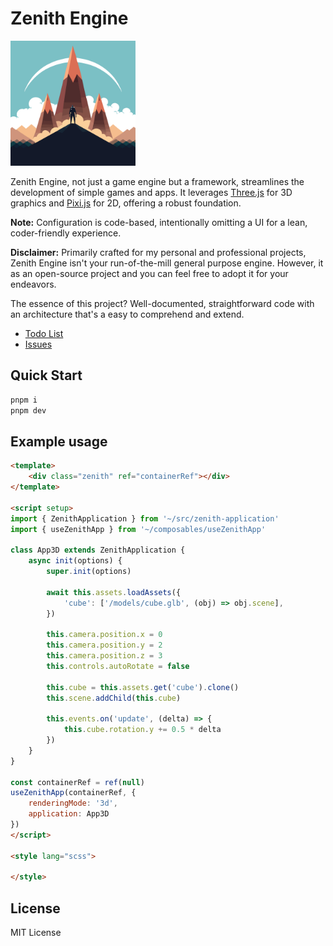 # Zenith Engine

<img src="./docs/zenith-logo.svg" alt="Alt text" width="200" height="200" style="pointer-events: none; user-select: none;"/>

Zenith Engine, not just a game engine but a framework, streamlines the development of simple games and apps. It leverages [Three.js](https://threejs.org/) for 3D graphics and [Pixi.js](https://www.pixijs.com/) for 2D, offering a robust foundation. 

**Note:** Configuration is code-based, intentionally omitting a UI for a lean, coder-friendly experience.

**Disclaimer:** Primarily crafted for my personal and professional projects, Zenith Engine isn't your run-of-the-mill general purpose engine. However, it as an open-source project and you can feel free to adopt it for your endeavors.

The essence of this project? Well-documented, straightforward code with an architecture that's a easy to comprehend and extend.

- [Todo List](./docs/todos.md)
- [Issues](./docs/issues.md)

## Quick Start

```bash
pnpm i
pnpm dev
```

## Example usage
```html
<template>
    <div class="zenith" ref="containerRef"></div>
</template>

<script setup>
import { ZenithApplication } from '~/src/zenith-application'
import { useZenithApp } from '~/composables/useZenithApp'

class App3D extends ZenithApplication {
    async init(options) {
        super.init(options)

        await this.assets.loadAssets({
            'cube': ['/models/cube.glb', (obj) => obj.scene],
        })

        this.camera.position.x = 0
        this.camera.position.y = 2
        this.camera.position.z = 3
        this.controls.autoRotate = false
        
        this.cube = this.assets.get('cube').clone()
        this.scene.addChild(this.cube)

        this.events.on('update', (delta) => {
            this.cube.rotation.y += 0.5 * delta
        })
    }
}

const containerRef = ref(null)
useZenithApp(containerRef, {
    renderingMode: '3d',
    application: App3D
})
</script>

<style lang="scss">

</style>
```

## License
MIT License
